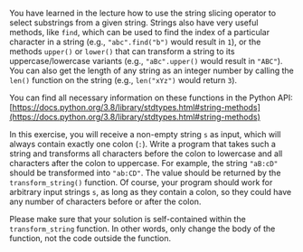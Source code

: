 You have learned in the lecture how to use the string slicing operator to select substrings from a given string.
Strings also have very useful methods, like `find`, which can be used to find the index of a particular character
in a string (e.g., `"abc".find("b")` would result in `1`), or the methods `upper()` or `lower()` that can transform
a string to its uppercase/lowercase variants (e.g., `"aBc".upper()` would result in `"ABC"`). You can also get the length of any string as an integer number by calling the `len()` function on the string (e.g., `len("xYz")` would return `3`).

You can find all necessary information on these functions in the Python API:
[https://docs.python.org/3.8/library/stdtypes.html#string-methods](https://docs.python.org/3.8/library/stdtypes.html#string-methods)

In this exercise, you will receive a non-empty string `s` as input, which will always contain exactly one colon (`:`).
Write a program that takes such a string and transforms all characters before the colon to lowercase and
all characters after the colon to uppercase. For example, the string `"aB:cD"` should be transformed into
`"ab:CD"`. The value should be returned by the `transform_string()` function.  Of course, your program should work for arbitrary input strings `s`, as long as they contain a colon, so they could have any number of characters before or after the colon.

Please make sure that your solution is self-contained within the `transform_string` function. In other words, only change the body of the function, not the code outside the function.

